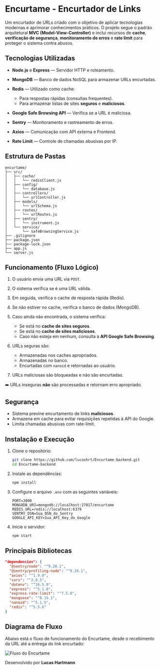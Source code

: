 # Encurtame - Encurtador de Links

Um encurtador de URLs criado com o objetivo de aplicar tecnologias modernas e aprimorar conhecimentos práticos. O projeto segue o padrão arquitetural **MVC (Model-View-Controller)** e inclui recursos de **cache**, **verificação de segurança**, **monitoramento de erros** e **rate limit** para proteger o sistema contra abusos.

## Tecnologias Utilizadas

* **Node.js** e **Express** — Servidor HTTP e roteamento.
* **MongoDB** — Banco de dados NoSQL para armazenar URLs encurtadas.
* **Redis** — Utilizado como cache:

  * Para respostas rápidas (consultas frequentes).
  * Para armazenar listas de sites **seguros** e **maliciosos**.
* **Google Safe Browsing API** — Verifica se a URL é maliciosa.
* **Sentry** — Monitoramento e rastreamento de erros.
* **Axios** — Comunicação com API externa e Frontend.
* **Rate Limit** — Controle de chamadas abusivas por IP.

## Estrutura de Pastas

```
encurtame/
├── src/
│   ├── cache/
│   │   └── redisClient.js
│   ├── config/
│   │   └── database.js
│   ├── controllers/
│   │   └── urlController.js
│   ├── models/
│   │   └── urlSchema.js
│   ├── routes/
│   │   └── urlRoutes.js
│   ├── sentry/
│   │   └── instrument.js
│   └── service/
│       └── safeBrowsingService.js
├── .gitignore
├── package.json
├── package-lock.json
├── app.js
└── server.js
```

## Funcionamento (Fluxo Lógico)

1. O usuário envia uma URL via `POST`.
2. O sistema verifica se é uma URL válida.
3. Em seguida, verifica o cache de resposta rápida (Redis).
4. Se não estiver no cache, verifica o banco de dados (MongoDB).
5. Caso ainda não encontrada, o sistema verifica:

   * Se está no **cache de sites seguros**.
   * Se está no **cache de sites maliciosos**.
   * Caso não esteja em nenhum, consulta a **API Google Safe Browsing**.
6. URLs seguras são:

   * Armazenadas nos caches apropriados.
   * Armazenadas no banco.
   * Encurtadas com `nanoid` e retornadas ao usuário.
7. URLs maliciosas são bloqueadas e não são encurtadas.

➡️ URLs inseguras **não** são processadas e retornam erro apropriado.

## Segurança

* Sistema previne encurtamento de links **maliciosos**.
* Armazena em cache para evitar requisições repetidas à API do Google.
* Limita chamadas abusivas com rate-limit.

## Instalação e Execução

1. Clone o repositório:

   ```bash
   git clone https://github.com/lucashrt/Encurtame-backend.git
   cd Encurtame-backend
   ```

2. Instale as dependências:

   ```bash
   npm install
   ```

3. Configure o arquivo `.env` com as seguintes variáveis:

   ```env
   PORT=3000
   MONGODB_URI=mongodb://localhost:27017/encurtame
   REDIS_URL=redis://localhost:6379
   SENTRY_DSN=Sua_DSN_do_Sentry
   GOOGLE_API_KEY=Sua_API_Key_do_Google
   ```

4. Inicie o servidor:

   ```bash
   npm start
   ```

## Principais Bibliotecas

```json
"dependencies": {
  "@sentry/node": "^9.28.1",
  "@sentry/profiling-node": "^9.28.1",
  "axios": "^1.9.0",
  "cors": "^2.8.5",
  "dotenv": "^16.5.0",
  "express": "^5.1.0",
  "express-rate-limit": "^7.5.0",
  "mongoose": "^8.15.1",
  "nanoid": "^5.1.5",
  "redis": "^5.5.6"
}
```
## Diagrama de Fluxo

Abaixo está o fluxo de funcionamento do Encurtame, desde o recebimento da URL até a entrega do link encurtado:

![Fluxo do Encurtame](https://i.imgur.com/iEnSiiv.png)


Desenvolvido por **Lucas Hartmann**
